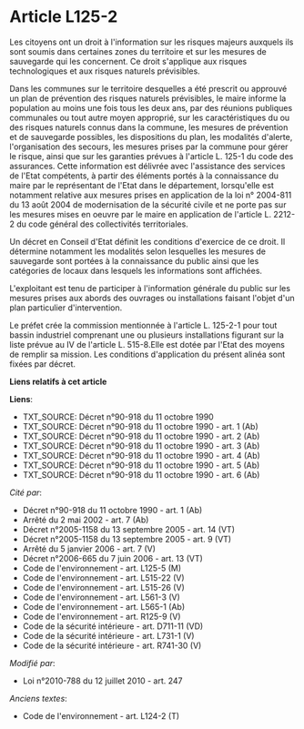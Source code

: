# Article L125-2

Les citoyens ont un droit à l'information sur les risques majeurs auxquels ils sont soumis dans certaines zones du territoire
et sur les mesures de sauvegarde qui les concernent. Ce droit s'applique aux risques technologiques et aux risques naturels
prévisibles. 

Dans les communes sur le territoire desquelles a été prescrit ou approuvé un plan de prévention des risques naturels
prévisibles, le maire informe la population au moins une fois tous les deux ans, par des réunions publiques communales ou
tout autre moyen approprié, sur les caractéristiques du ou des risques naturels connus dans la commune, les mesures de
prévention et de sauvegarde possibles, les dispositions du plan, les modalités d'alerte, l'organisation des secours, les
mesures prises par la commune pour gérer le risque, ainsi que sur les garanties prévues à l'article L. 125-1 du code des
assurances. Cette information est délivrée avec l'assistance des services de l'Etat compétents, à partir des éléments portés
à la connaissance du maire par le représentant de l'Etat dans le département, lorsqu'elle est notamment relative aux mesures
prises en application de la loi n° 2004-811 du 13 août 2004 de modernisation de la sécurité civile et ne porte pas sur les
mesures mises en oeuvre par le maire en application de l'article L. 2212-2 du code général des collectivités territoriales. 

Un décret en Conseil d'Etat définit les conditions d'exercice de ce droit. Il détermine notamment les modalités selon
lesquelles les mesures de sauvegarde sont portées à la connaissance du public ainsi que les catégories de locaux dans
lesquels les informations sont affichées.

L'exploitant est tenu de participer à l'information générale du public sur les mesures prises aux abords des ouvrages ou
installations faisant l'objet d'un plan particulier d'intervention. 

Le préfet crée la commission mentionnée à l'article L.  125-2-1  pour tout bassin industriel comprenant une ou plusieurs
installations figurant sur la liste prévue au IV de l'article L. 515-8.Elle est dotée par l'Etat des moyens de remplir sa
mission. Les conditions d'application du présent alinéa sont fixées par décret.

**Liens relatifs à cet article**

**Liens**:

  - TXT_SOURCE: Décret n°90-918 du 11 octobre 1990
  - TXT_SOURCE: Décret n°90-918 du 11 octobre 1990 - art. 1 (Ab)
  - TXT_SOURCE: Décret n°90-918 du 11 octobre 1990 - art. 2 (Ab)
  - TXT_SOURCE: Décret n°90-918 du 11 octobre 1990 - art. 3 (Ab)
  - TXT_SOURCE: Décret n°90-918 du 11 octobre 1990 - art. 4 (Ab)
  - TXT_SOURCE: Décret n°90-918 du 11 octobre 1990 - art. 5 (Ab)
  - TXT_SOURCE: Décret n°90-918 du 11 octobre 1990 - art. 6 (Ab)

_Cité par_:

  - Décret n°90-918 du 11 octobre 1990 - art. 1 (Ab)
  - Arrêté du 2 mai 2002 - art. 7 (Ab)
  - Décret n°2005-1158 du 13 septembre 2005 - art. 14 (VT)
  - Décret n°2005-1158 du 13 septembre 2005 - art. 9 (VT)
  - Arrêté du 5 janvier 2006 - art. 7 (V)
  - Décret n°2006-665 du 7 juin 2006 - art. 13 (VT)
  - Code de l'environnement - art. L125-5 (M)
  - Code de l'environnement - art. L515-22 (V)
  - Code de l'environnement - art. L515-26 (V)
  - Code de l'environnement - art. L561-3 (V)
  - Code de l'environnement - art. L565-1 (Ab)
  - Code de l'environnement - art. R125-9 (V)
  - Code de la sécurité intérieure - art. D711-11 (VD)
  - Code de la sécurité intérieure - art. L731-1 (V)
  - Code de la sécurité intérieure - art. R741-30 (V)

_Modifié par_:

  - Loi n°2010-788 du 12 juillet 2010 - art. 247

_Anciens textes_:

  - Code de l'environnement - art. L124-2 (T)
